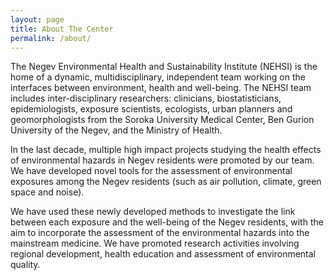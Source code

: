 ```yaml
---
layout: page
title: About The Center
permalink: /about/
---
```



The Negev Environmental Health and Sustainability Institute (NEHSI) is the home of a dynamic, multidisciplinary, independent team working on the interfaces between environment, health and well-being. The NEHSI team includes inter-disciplinary researchers: clinicians, biostatisticians, epidemiologists, exposure scientists, ecologists, urban planners and geomorphologists from the Soroka University Medical Center, Ben Gurion University of the Negev, and the Ministry of Health.

In the last decade, multiple high impact projects studying the health effects of environmental hazards in Negev residents were promoted by our team. We have developed novel tools for the assessment of environmental exposures among the Negev residents (such as air pollution, climate, green space and noise). 

We have used these newly developed methods to investigate the link between each exposure and the well-being of the Negev residents, with the aim to incorporate the assessment of the environmental hazards into the mainstream medicine. We have promoted research activities involving regional development, health education and assessment of environmental quality.
